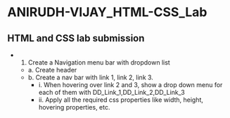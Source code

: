 # ANIRUDH-VIJAY_HTML-CSS_Lab
## HTML and CSS lab submission
* 1. Create a Navigation menu bar with dropdown list
  * a. Create header
  * b. Create a nav bar with link 1, link 2, link 3.
    * i. When hovering over link 2 and 3, show a drop down menu for each of them with DD_Link_1,DD_Link_2,DD_Link_3
    * ii. Apply all the required css properties like width, height, hovering properties, etc.
